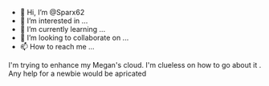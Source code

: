 - 👋 Hi, I’m @Sparx62
- 👀 I’m interested in ...
- 🌱 I’m currently learning ...
- 💞️ I’m looking to collaborate on ...
- 📫 How to reach me ...

<!---
Sparx62/Sparx62 is a ✨ special ✨ repository because its `README.md` (this file) appears on your GitHub profile.
You can click the Preview link to take a look at your changes.
--->
I'm trying to enhance my Megan's cloud. I'm clueless on how to go about it . Any help for a newbie would be apricated 
